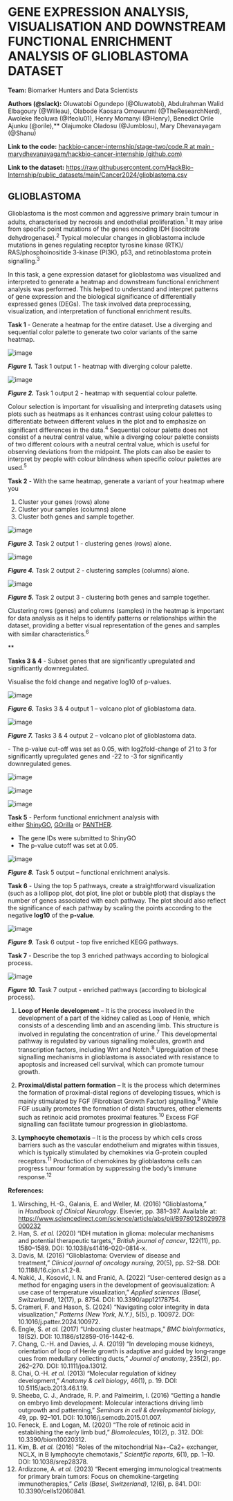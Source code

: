 # **GENE EXPRESSION ANALYSIS, VISUALISATION AND DOWNSTREAM FUNCTIONAL ENRICHMENT ANALYSIS OF GLIOBLASTOMA DATASET**
**Team:** Biomarker Hunters and Data Scientists

**Authors (@slack):** Oluwatobi Ogundepo (@Oluwatobi), Abdulrahman Walid Elbagoury (@Willeau), Olabode Kaosara Omowunmi (@TheResearchNerd), Awoleke Ifeoluwa (@Ifeolu01), Henry Momanyi (@Henry), Benedict Orile Ajunku (@orile),** Olajumoke Oladosu (@Jumblosu), Mary Dhevanayagam (@Shanu)

**Link to the code:** [hackbio-cancer-internship/stage-two/code.R at main · marydhevanayagam/hackbio-cancer-internship (github.com)](https://github.com/marydhevanayagam/hackbio-cancer-internship/blob/main/stage-two/code.R)

**Link to the dataset:** <https://raw.githubusercontent.com/HackBio-Internship/public_datasets/main/Cancer2024/glioblastoma.csv>

## **GLIOBLASTOMA**
Glioblastoma is the most common and aggressive primary brain tumour in adults, characterised by necrosis and endothelial proliferation.<sup>1</sup> It may arise from specific point mutations of the genes encoding IDH (isocitrate dehydrogenase).<sup>2</sup> Typical molecular changes in glioblastoma include mutations in genes regulating receptor tyrosine kinase (RTK)/ RAS/phosphoinositide 3-kinase (PI3K), p53, and retinoblastoma protein signalling.<sup>3</sup>

In this task, a gene expression dataset for glioblastoma was visualized and interpreted to generate a heatmap and downstream functional enrichment analysis was performed. This helped to understand and interpret patterns of gene expression and the biological significance of differentially expressed genes (DEGs). The task involved data preprocessing, visualization, and interpretation of functional enrichment results.

<a name="_hlk176856732"></a>**Task 1** - Generate a heatmap for the entire dataset. Use a diverging and sequential color palette to generate two color variants of the same heatmap. 

![image](https://github.com/marydhevanayagam/hackbio-cancer-internship/blob/main/stage-two/results/Task1-output1.png?raw=true)

<a name="_hlk176856752"></a>***Figure 1.*** Task 1 output 1 - heatmap with diverging colour palette.

![image](https://github.com/marydhevanayagam/hackbio-cancer-internship/blob/main/stage-two/results/Task1-output2.png?raw=true)

***Figure 2.*** Task 1 output 2 - heatmap with sequential colour palette.

Colour selection is important for visualising and interpreting datasets using plots such as heatmaps as it enhances contrast using colour palettes to differentiate between different values in the plot and to emphasize on significant differences in the data.<sup>4</sup> Sequential colour palette does not consist of a neutral central value, while a diverging colour palette consists of two different colours with a neutral central value, which is useful for observing deviations from the midpoint. The plots can also be easier to interpret by people with colour blindness when specific colour palettes are used.<sup>5</sup> 

**Task 2** - With the same heatmap, generate a variant of your heatmap where you

1. Cluster your genes (rows) alone
1. Cluster your samples (columns) alone
1. Cluster both genes and sample together.

![image](https://github.com/marydhevanayagam/hackbio-cancer-internship/blob/main/stage-two/results/Task2-output1.png?raw=true)

***Figure 3.*** Task 2 output 1 - clustering genes (rows) alone.

![image](https://github.com/marydhevanayagam/hackbio-cancer-internship/blob/main/stage-two/results/Task2-output2.png?raw=true)

***Figure 4.*** Task 2 output 2 - clustering samples (columns) alone.

![image](https://github.com/marydhevanayagam/hackbio-cancer-internship/blob/main/stage-two/results/Task2-output3.png?raw=true)

***Figure 5.*** Task 2 output 3 - clustering both genes and sample together.

<a name="_hlk176856820"></a>Clustering rows (genes) and columns (samples) in the heatmap is important for data analysis as it helps to identify patterns or relationships within the dataset, providing a better visual representation of the genes and samples with similar characteristics.<sup>6</sup>

**

**Tasks 3 & 4** - Subset genes that are significantly upregulated and significantly downregulated. 

Visualise the fold change and negative log10 of p-values.

![image](https://github.com/marydhevanayagam/hackbio-cancer-internship/blob/main/stage-two/results/Task3&4-output1.png?raw=true)

***Figure 6.*** Tasks 3 & 4 output 1 – volcano plot of glioblastoma data.

![image](https://github.com/user-attachments/assets/4059f05a-6ed6-4982-bd8e-465eadf40103)

***Figure 7.*** Tasks 3 & 4 output 2 – volcano plot of glioblastoma data.

\- The p-value cut-off was set as 0.05, with log2fold-change of 21 to 3 for significantly upregulated genes and -22 to -3 for significantly downregulated genes.

![image](https://github.com/marydhevanayagam/hackbio-cancer-internship/blob/main/stage-two/results/Task3&4-output3.png?raw=true)

![image](https://github.com/marydhevanayagam/hackbio-cancer-internship/blob/main/stage-two/results/Task3&4-output4.png?raw=true)

![image](https://github.com/marydhevanayagam/hackbio-cancer-internship/blob/main/stage-two/results/Task3&4-output5.png?raw=true)


**Task 5** - Perform functional enrichment analysis with either [ShinyGO](http://bioinformatics.sdstate.edu/go/), [GOrilla](https://cbl-gorilla.cs.technion.ac.il/) or [PANTHER](https://geneontology.org/).

- <a name="_hlk176856865"></a>The gene IDs were submitted to ShinyGO
- The p-value cutoff was set at 0.05.

![image](https://github.com/marydhevanayagam/hackbio-cancer-internship/blob/main/stage-two/results/Task5-output.PNG?raw=true)

***Figure 8.*** Task 5 output – functional enrichment analysis.

**Task 6** - Using the top 5 pathways, create a straightforward visualization (such as a lollipop plot, dot plot, line plot or bubble plot) that displays the number of genes associated with each pathway. The plot should also reflect the significance of each pathway by scaling the points according to the negative **log10** of the **p-value**.

![image](https://github.com/marydhevanayagam/hackbio-cancer-internship/blob/main/stage-two/results/Task6-output.png?raw=true)

***Figure 9.*** Task 6 output - top five enriched KEGG pathways.


**Task 7** - Describe the top 3 enriched pathways according to biological process.

![image](https://github.com/marydhevanayagam/hackbio-cancer-internship/blob/main/stage-two/results/Task7-output.png?raw=true)

***Figure 10.*** Task 7 output - enriched pathways (according to biological process).

1) **Loop of Henle development** – It is the process involved in the development of a part of the kidney called as Loop of Henle, which consists of a descending limb and an ascending limb. This structure is involved in regulating the concentration of urine.<sup>7</sup> This developmental pathway is regulated by various signalling molecules, growth and transcription factors, including Wnt and Notch.<sup>8</sup> Upregulation of these signalling mechanisms in glioblastoma is associated with resistance to apoptosis and increased cell survival, which can promote tumour growth.

1) **Proximal/distal pattern formation** – It is the process which determines the formation of proximal-distal regions of developing tissues, which is mainly stimulated by FGF (Fibroblast Growth Factor) signalling.<sup>9</sup> While FGF usually promotes the formation of distal structures, other elements such as retinoic acid promotes proximal features.<sup>10</sup> Excess FGF signalling can facilitate tumour progression in glioblastoma.

1) **Lymphocyte chemotaxis** – It is the process by which cells cross barriers such as the vascular endothelium and migrates within tissues, which is typically stimulated by chemokines via G-protein coupled receptors.<sup>11</sup> Production of chemokines by glioblastoma cells can progress tumour formation by suppressing the body's immune response.<sup>12</sup>


**References:**

1. Wirsching, H.-G., Galanis, E. and Weller, M. (2016) “Glioblastoma,” in *Handbook of Clinical Neurology*. Elsevier, pp. 381–397. Available at: https://www.sciencedirect.com/science/article/abs/pii/B9780128029978000232
1. Han, S. *et al.* (2020) “IDH mutation in glioma: molecular mechanisms and potential therapeutic targets,” *British journal of cancer*, 122(11), pp. 1580–1589. DOI: 10.1038/s41416-020-0814-x.
1. Davis, M. (2016) “Glioblastoma: Overview of disease and treatment,” *Clinical journal of oncology nursing*, 20(5), pp. S2–S8. DOI: 10.1188/16.cjon.s1.2-8.
1. Nakić, J., Kosović, I. N. and Franić, A. (2022) “User-centered design as a method for engaging users in the development of geovisualization: A use case of temperature visualization,” *Applied sciences (Basel, Switzerland)*, 12(17), p. 8754. DOI: 10.3390/app12178754.
1. Crameri, F. and Hason, S. (2024) “Navigating color integrity in data visualization,” *Patterns (New York, N.Y.)*, 5(5), p. 100972. DOI: 10.1016/j.patter.2024.100972.
1. Engle, S. *et al.* (2017) “Unboxing cluster heatmaps,” *BMC bioinformatics*, 18(S2). DOI: 10.1186/s12859-016-1442-6.
1. Chang, C.-H. and Davies, J. A. (2019) “In developing mouse kidneys, orientation of loop of Henle growth is adaptive and guided by long‐range cues from medullary collecting ducts,” *Journal of anatomy*, 235(2), pp. 262–270. DOI: 10.1111/joa.13012.
1. Chai, O.-H. *et al.* (2013) “Molecular regulation of kidney development,” *Anatomy & cell biology*, 46(1), p. 19. DOI: 10.5115/acb.2013.46.1.19.
1. Sheeba, C. J., Andrade, R. P. and Palmeirim, I. (2016) “Getting a handle on embryo limb development: Molecular interactions driving limb outgrowth and patterning,” *Seminars in cell & developmental biology*, 49, pp. 92–101. DOI: 10.1016/j.semcdb.2015.01.007.
1. Feneck, E. and Logan, M. (2020) “The role of retinoic acid in establishing the early limb bud,” *Biomolecules*, 10(2), p. 312. DOI: 10.3390/biom10020312.
1. Kim, B. *et al.* (2016) “Roles of the mitochondrial Na+-Ca2+ exchanger, NCLX, in B lymphocyte chemotaxis,” *Scientific reports*, 6(1), pp. 1–10. DOI: 10.1038/srep28378.
1. Ardizzone, A. *et al.* (2023) “Recent emerging immunological treatments for primary brain tumors: Focus on chemokine-targeting immunotherapies,” *Cells (Basel, Switzerland)*, 12(6), p. 841. DOI: 10.3390/cells12060841.

